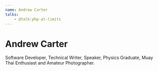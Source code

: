 ```yaml
---
name: Andrew Carter
talks:
    - @talk:php-at-limits
---
```


# Andrew Carter

Software Developer, Technical Writer, Speaker, Physics Graduate, Muay Thai Enthusiast and Amateur Photographer.
